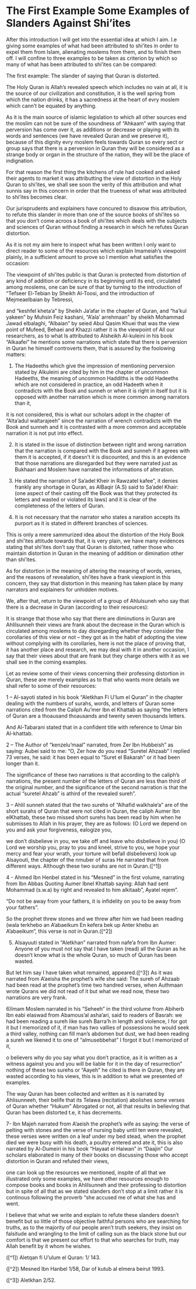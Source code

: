 The First Example Some Examples of Slanders Against Shi’ites
============================================================

After this introduction I will get into the essential idea at which I
aim. I.e giving some examples of what had been attributed to shi’ites in
order to expel them from Islam, alienating moslems from them, and to
finish them off. I will confine to three examples to be taken as
criterion by which so many of what has been attributed to shi’ites can
be compared:

The first example: The slander of saying that Quran is distorted.

The Holy Quran is Allah’s revealed speech which includes no vain at
all, it is the source of our civilization and constitution, it is the
well spring from which the nation drinks, it has a sacredness at the
heart of evry moslem which cann’t be equated by anything.

As it is the main source of islamic legislation to which all other
sources end the moslim can not be sure of the soundness of “Ahkaam” with
saying that perversion has come over it, as additions or decrease or
playing with its words and sentences (we have revealed Quran and we
preserve it), because of this dignity evry moslem feels towards Quran so
every sect or group says that there is a perversion in Quran they will
be considered as a strange body or organ in the structure of the nation,
they will be the place of indignation.

For that reason the first thing the kitchens of rule had cooked and
asked their agents to market it was attributting the view of distortion
in the Holy Quran to shi’ites, we shall see soon the verity of this
attribution and what sunnis say in this concern in order that the
trueness of what was attributed to shi’ites becomes clear.

Our jurisprudents and explainers have concured to disavow this
attribution, to refute this slander in more than one of the source books
of shi’ites so that you don’t come acroos a book of shi’ites which deals
with the subjects and sciences of Quran without finding a research in
which he refutes Quran distortion.

As it is not my aim here to inspect what has been written I only want
to direct reader to some of the resources which explain Imameiah’s
viewpoint plainly, in a sufficient amount to prove so I mention what
satisfies the occasion:

The viewpoint of shi’ites public is that Quran is protected from
distortion of any kind of addition or deficiency in its beginning until
its end, circulated among moslems, one can be sure of that by turning to
the introduction of “Tefseer El-Tebian by Sheikh Al-Toosi, and the
introduction of Mejmeaelbaian by Tebressi,

and “keshfel kheta’a” by Sheikh Ja’afar in the chapter of Quran, and
“ha’kul yakeen” by Muhsin Feiz kashani, “A’ala’ arrehmaan” by sheikh
Mohammad Jawad elbalaghi, “Albaian” by seied Abul Qasim Khuei that was
the view point of Mufeed, Behaei and Khazzi rather it is the viewpoint
of All our researchers, as to what Is attributed to Alsheikh Al-kuleini
in his book “Alkaafei” he mentions some narrations which state that
there is perversion in Quran he himself controverts them, that is
assured by the foolowing matters:

1) The Hadeeths which give the impression of mentioning perversion
stated by Alkuleini are cited by him in the chapter of uncommon
Hadeeths, the meaning of uncommon Haddiths is the odd Hadeeths which are
not considered in practice, an odd Hadeeth when it contradicts with the
Book and sunneh or when it is right in itself but it is opposed with
another narration which is more common among narrators than it,

it is not considered, this is what our scholars adopt in the chapter of
“Alta’adul waltarajeeh” since the narration of wrench contradicts with
the Book and sunneh and it is contrasted with a more common and
acceptable narration it is not put into effect.

2) It is stated in the issue of distinction between right and wrong
narration that the narration is compared with the Book and sunneh if it
agrees with them it is accepted, if it doesn’t it is discounted, and
this is an evidence that those narrations are disregarded but they were
narrated just as Bukhaari and Moslem have narrated the informations of
alteration.

3) He stated the narration of Sa’adel Kheir in Rawzatel kafee”, it
denies frankly any shortage in Quran, as AlBaqir (A.S) said to Sa’adel
Khair: (one aspect of their casting off the Book was that they protected
its letters and wasted or violated its laws) and it is clear of the
completeness of the letters of Quran.

4) It is not necessary that the narrator who states a naration accepts
its purport as it is stated in different branches of sciences.

This is only a mere sammurized idea about the distortion of the Holy
Book and shi’ites attitude towards that, it is very plain, we have many
evidences stating that shi’ites don’t say that Quran is distorted,
rather those who maintain distortion in Quran in the meaning of addition
or dimination other than shi’ites.

As for distortion in the meaning of altering the meaning of words,
verses, and the reasons of revealation, shi’ites have a frank viewpiont
in this concern, they say that distortion in this meaning has taken
place by many narrators and explainers for unhidden motives.

We, after that, return to the viewpoint of a group of Ahlulsuneh who
say that there is a decrease in Quran (according to their resources):

It is strange that those who say that there are diminutions in Quran
are Ahlilsunneh their views are frank about the decrease in the Quran
which is circulated among moslems to day disregarding whether they
consider the corollaries of this view or not – they got as in the habit
of adopting the view without complying with its corollaries, here is not
the place of proving that, it has another place and research, we may
deal with it in another occasion, I say that their views about that are
frank but they charge others with it as we shall see in the coming
examples.

Let as review some of their views concerning their professing
distortion in Quran, these are merely examples as to that who wants more
details we shall refer to some of their resources:

1 – Al-sayoti stated in his book “Aletkhan Fi U’lum el Quran” in the
chapter dealing with the numbers of surahs, words, and letters of Quran
some narrations cited from the Caliph Au’mer Ibn el Khattab as saying
“the letters of Quran are a thoausand thoausands and twenty seven
thousands letters.

And Al-Tabarani stated that in a confident title with reference to Umar
bin Al-khattab.

2 – The Author of “kenzelu’maal” narrated, from Zer Ibn Hubbeish” as
saying: Aubei said to me: “O, Zer how do you read “Suretel Ahzaab” I
replied 73 verses, he said: it has been equal to “Suret el Bakarah” or
it had been longer than it.

The significance of these two narrations is that according to the
caliph’s narrations, the present number of the letters of Quran are less
than third of the original number, and the significance of the second
narration is that the actual “suretel Ahzab” is athird of the revealed
sureh”.

3 – Ahlil sunneh stated that the two surehs of “Alhafid walkhale’a” are
of the short surahs of Quran that were not cited in Quran, the caliph
Aumer Ibn elKhattab, these two missed short surehs has been read by him
when he submisses to Allah in his prayer, they are as follows: (O Lord
we depend on you and ask your forgiveness, ealogize you,

we don’t disbelieve in you, we take off and leave who disbelieve in
you) (O Lord we worship you, pray to you and kneel, strive to you, we
hope your mercy and fear your wrath, your torture will befall
disbelievers) look up Alsayouti, the chapter of the nmuber of suras He
narrated that from different ways. Although these two surahs are not in
Quran.([^1])

4 - Ahmed Ibn Henbel stated in his “Mesned” in the first volume,
narrating from Ibn Abbas Quoting Aumer Ibnel Khattab saying: Allah had
sent Mohammad (s.w.a) by right and revealed to him alkitaab”, Ayatel
rejem”.

“Do not be away from your fathers, it is infidelity on you to be away
from your fathers”.

So the prophet threw stones and we threw after him we had been reading
(wala terkhebo an A’abaeikum En kefera bek up Anter khebu an
A’abaeikum”, this verse is not in Quran.([^2])

5) Alsayuuti stated in “Aletkhan” narrated from nafe’a from Ibn Aumer:
Anyone of you must not say that I have taken (read) all the Quran as he
doesn’t know what is the whole Quran, so much of Quran has been
wasted.

But let him say I have taken what remained, appeared.([^3]) As it was
narrated from A’aeisha the prophet’s wife she said: The sureh of Ahzaab
had been read at the prophet’s time two handred verses, when Authmaan
wrote Qurans we did not read of it but what we read now, these two
narrations are very frank.

6)Imam Moslem narrated in his “Seheeh” in the third volume from Abiherb
Ibn eabi elaswad from Abamous’al asha’ari, said to readers of Basrah: we
had been reading a sureh like sureh Barra’h in length and violence, I
for got it but I memorized of it, if man has two vallies of possessions
he would seek a third valley, nothing can fill man’s abdomen but dust,
we had been reading a sureh we likened it to one of “almusebbehat” I
forgot it but I memorized of it,

o believers why do you say what you don’t practice, as it is written as
a witness against you and you will be liable for it in the day of
resurrection” nothing of these two surehs or “Aayeh” he cited is there
in Quran, they are wasted according to his views, this is in addition to
what we presented of examples.

The way Quran has been collected and written as it is narrated by
Ahlisunneeh, their belife that its Telawa (recitation) abolishes some
verses of Quran whether “Hukum” Abrogated or not, all that results in
believing that Quran has been distorted t.e, it has decrements.

7- Ibn Majeh narrated from A’aeish the prophet’s wife as saying: the
verse of pelting with stones and the verse of nursing baby until ten
were revealed, these verses were written on a leaf under my bed stead,
when the prophet died we were busy with his death, a poultry entered and
ate it, this is also narrated by Al-Dumeiri in his book “Hayaat el
Haiwan” in “Daajin” Our scholars elaborated in many of their books on
discussing those who accept distortion in Quran and refuted their
views,

one can look up the resources we mentioned, inspite of all that we
illustrated only some examples, we have other resources enough to
compose books and books in Ahlilsunneh and their professing to
distortion but in spite of all that as we stated slanders don’t stop at
a limit rather it is continous following the proverb “she accused me of
what she has and went.

I believe that what we write and explain to refute these slanders
doesn’t benefit but so little of those objective faithful persons who
are searching for truths, as to the majority of our people aren’t truth
seekers, they insist on falsitude and wrangling to the limit of calling
sun as the black stone but our comfort is that we present our effort to
that who searches for truth, may Allah benefit by it whom he wishes.

([^1]) Aletqan fi U’ulum el Quran: 1/ 143.

([^2]) Mesned Ibn Hanbel 1/58, Dar of kutub al elmera beirut 1993.

([^3]) Aletkhan 2/52.


